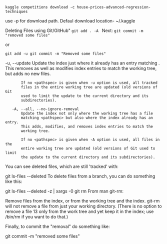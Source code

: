 `kaggle competitions download -c house-prices-advanced-regression-techniques`

use -p for download path. Defaul download location- ~/.kaggle


Deleting Files using Git/GitHub"
`git add . -A `
Next:
`git commit -m "removed some files"`

or

`git add -u
git commit -m "Removed some files"
`

-u, --update
           Update the index just where it already has an entry matching
           <pathspec>. This removes as well as modifies index entries to
           match the working tree, but adds no new files.

           If no <pathspec> is given when -u option is used, all tracked
           files in the entire working tree are updated (old versions of Git
           used to limit the update to the current directory and its
           subdirectories).

       -A, --all, --no-ignore-removal
           Update the index not only where the working tree has a file
           matching <pathspec> but also where the index already has an entry.
           This adds, modifies, and removes index entries to match the
           working tree.

           If no <pathspec> is given when -A option is used, all files in the
           entire working tree are updated (old versions of Git used to limit
           the update to the current directory and its subdirectories).




You can see deleted files, which are still 'tracked' with:

git ls-files --deleted
To delete files from a branch, you can do something like this:

git ls-files --deleted -z | xargs -0 git rm
From man git-rm:

Remove files from the index, or from the working tree and the index. git-rm will not remove a file from just your working directory. (There is no option to remove a file 13 only from the work tree and yet keep it in the index; use /bin/rm if you want to do that.)

Finally, to commit the "removal" do something like:

git commit -m "removed some files"
